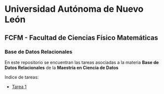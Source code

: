 # Universidad Autónoma de Nuevo León

## FCFM - Facultad de Ciencias Físico Matemáticas

### Base de Datos Relacionales

En este repositorio se encuentran las tareas asociadas a la materia **Base de Datos Relacionales** de la **Maestría en Ciencia de Datos**

Indice de tareas:
* [Tarea 1](/Tarea1.md)